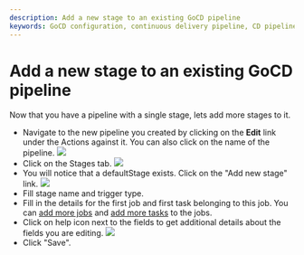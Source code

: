 ```yaml
---
description: Add a new stage to an existing GoCD pipeline
keywords: GoCD configuration, continuous delivery pipeline, CD pipeline, stages, jobs
---
```


# Add a new stage to an existing GoCD pipeline

Now that you have a pipeline with a single stage, lets add more stages
to it.

-   Navigate to the new pipeline you created by clicking on the **Edit** link under the Actions against it. You can also click on the name of the pipeline.
![](../../images/edit_pipeline_link.png)
-   Click on the Stages tab.
![](../../images/pipeline_general_options.png)
-   You will notice that a defaultStage exists. Click on the "Add new stage" link.
![](../../images/stages_listing_with_add_stage_highlight.png)
-   Fill stage name and trigger type.
-   Fill in the details for the first job and first task belonging to this job. You can [add more jobs](admin_add_job.html) and [add more tasks](admin_add_task.html) to the jobs.
-   Click on help icon next to the fields to get additional details about the fields you are editing.
![](../../images/add_stage_window.png)
-   Click "Save".
